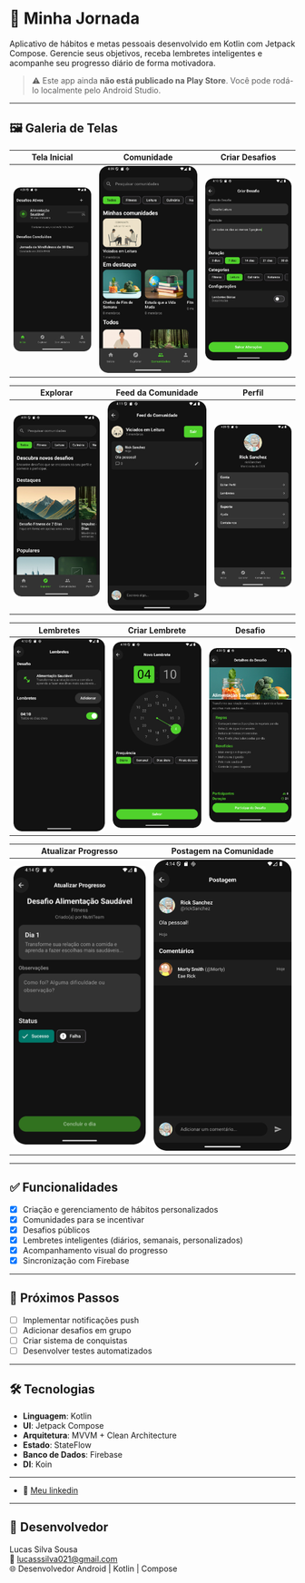 # 🌟 Minha Jornada  

Aplicativo de hábitos e metas pessoais desenvolvido em Kotlin com Jetpack Compose. Gerencie seus objetivos, receba lembretes inteligentes e acompanhe seu progresso diário de forma motivadora.  

> ⚠️ Este app ainda **não está publicado na Play Store**. Você pode rodá-lo localmente pelo Android Studio.  

---

## 🖼️ Galeria de Telas

| Tela Inicial | Comunidade | Criar Desafios |
|--------------|------------|----------------|
| ![Home](screenshots/Home.png) | ![Comunidade](screenshots/Comunidade.png) | ![Criar Desafios](screenshots/Criar_desafios.png) |

| Explorar | Feed da Comunidade | Perfil |
|----------|--------------------|--------|
| ![Explorar](screenshots/Explorar.png) | ![Feed](screenshots/Feed_comunidade.png) | ![Perfil](screenshots/Perfil.png) |

| Lembretes | Criar Lembrete | Desafio |
|-----------|----------------|---------|
| ![Lembretes](screenshots/Lista_lembretes.png) | ![Criar Lembrete](screenshots/criar_lembrete.png) | ![Desafio](screenshots/desafio.png) |

| Atualizar Progresso | Postagem na Comunidade | 
|---------------------|------------------------|
| ![Progresso](screenshots/Atualizar_progresso.png) | ![Postagem](screenshots/Postagem_comunidade.png) |
---

## ✅ Funcionalidades  

- [x] Criação e gerenciamento de hábitos personalizados  
- [x] Comunidades para se incentivar
- [x] Desafios públicos
- [x] Lembretes inteligentes (diários, semanais, personalizados)  
- [x] Acompanhamento visual do progresso  
- [x] Sincronização com Firebase  

---

## 🚀 Próximos Passos  

- [ ] Implementar notificações push  
- [ ] Adicionar desafios em grupo  
- [ ] Criar sistema de conquistas  
- [ ] Desenvolver testes automatizados  

---

## 🛠️ Tecnologias  

- **Linguagem**: Kotlin  
- **UI**: Jetpack Compose  
- **Arquitetura**: MVVM + Clean Architecture  
- **Estado**: StateFlow  
- **Banco de Dados**: Firebase  
- **DI**: Koin  

---

- 🔗 [Meu linkedin](https://www.linkedin.com/in/devandroidlucas/)

---

## 👤 Desenvolvedor

Lucas Silva Sousa  
📧 lucasssilva021@gmail.com  
🌐 Desenvolvedor Android | Kotlin | Compose
